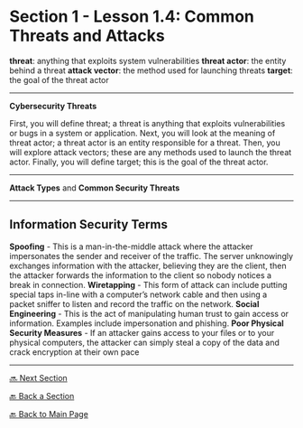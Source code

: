 
# Section 1 - Lesson 1.4: Common Threats and Attacks


**threat**: anything that exploits system vulnerabilities
**threat actor**: the entity behind a threat
**attack vector**: the method used for launching threats
**target**: the goal of the threat actor


---

**Cybersecurity Threats**

First, you will define threat; a threat is anything that exploits vulnerabilities or bugs in a system or application. Next, you will look at the meaning of threat actor; a threat actor is an entity responsible for a threat. Then, you will explore attack vectors; these are any methods used to launch the threat actor. Finally, you will define target; this is the goal of the threat actor.

---

**Attack Types** and **Common Security Threats**

---

## Information Security Terms

**Spoofing** - This is a man-in-the-middle attack where the attacker impersonates the sender and receiver of
the traffic. The server unknowingly exchanges information with the attacker, believing they are the client, then the attacker forwards the information to the client so nobody notices a break in connection.
**Wiretapping** - This form of attack can include putting special taps in-line with a computer’s network cable and
then using a packet sniffer to listen and record the traffic on the network.
**Social Engineering** - This is the act of manipulating human trust to gain access or information. Examples include
impersonation and phishing.
**Poor Physical Security Measures** - If an attacker gains access to your files or to your physical computers, the attacker can simply steal a copy of the data and crack encryption at their own pace

---

[🔜 Next Section]()

[🔙 Back a Section](./S1-LESSON1-intro.md)

[🔙 Back to Main Page](../../README.md)

